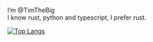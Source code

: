 I’m @TimTheBig\
I know rust, python and typescript, I prefer rust.

[![Top Langs](https://github-readme-stats.vercel.app/api/top-langs/?username=TimTheBig&count_private=true&show_icons=true&langs_count=8&layout=compact&theme=tokyonight)](https://github.com/anuraghazra/github-readme-stats)

<!---
TimTheBig/TimTheBig is a ✨ special ✨ repository because its `README.md` (this file) appears on your GitHub profile.
You can click the Preview link to take a look at your changes.
--->
